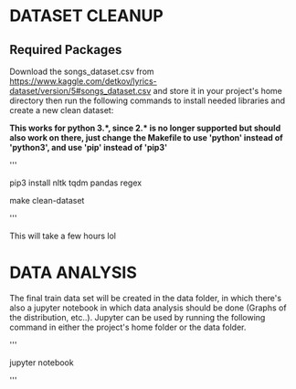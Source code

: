# DATASET CLEANUP
## Required Packages
Download the songs_dataset.csv from https://www.kaggle.com/detkov/lyrics-dataset/version/5#songs_dataset.csv and store it in your project's home directory then run the
following commands to install needed libraries and create a new clean dataset:

**This works for python 3.\*, since 2.\* is no longer supported but should also work on there, just change the Makefile to use 'python' instead of 'python3', and use 'pip' instead of 'pip3'**

'''

pip3 install nltk tqdm pandas regex

make clean-dataset

'''

This will take a few hours lol

# DATA ANALYSIS
The final train data set will be created in the data folder, in which there's also a jupyter notebook in which data analysis should be done (Graphs
of the distribution, etc..). Jupyter can be used by running the following command in either the project's home folder or the data folder.

'''

jupyter notebook

'''